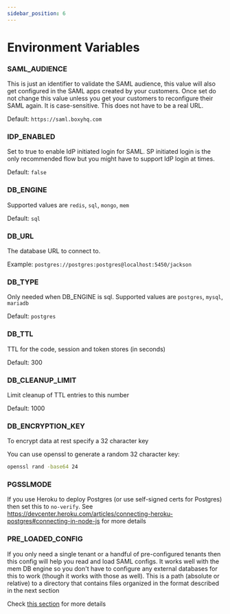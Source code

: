 ```yaml
---
sidebar_position: 6
---
```


# Environment Variables

### **SAML_AUDIENCE**

This is just an identifier to validate the SAML audience, this value will also get configured in the SAML apps created by your customers. Once set do not change this value unless you get your customers to reconfigure their SAML again. It is case-sensitive. This does not have to be a real URL.

Default: `https://saml.boxyhq.com`

### **IDP_ENABLED**

Set to true to enable IdP initiated login for SAML. SP initiated login is the only recommended flow but you might have to support IdP login at times.

Default: `false`

### **DB_ENGINE**

Supported values are `redis`, `sql`, `mongo`, `mem`

Default: `sql`

### **DB_URL**

The database URL to connect to.

Example: `postgres://postgres:postgres@localhost:5450/jackson`

### **DB_TYPE**

Only needed when DB_ENGINE is sql. Supported values are `postgres`, `mysql`, `mariadb`

Default: `postgres`

### **DB_TTL**

TTL for the code, session and token stores (in seconds)

Default: 300

### **DB_CLEANUP_LIMIT**

Limit cleanup of TTL entries to this number

Default: 1000

### **DB_ENCRYPTION_KEY**

To encrypt data at rest specify a 32 character key

You can use openssl to generate a random 32 character key:
```bash
openssl rand -base64 24
```

### **PGSSLMODE**

If you use Heroku to deploy Postgres (or use self-signed certs for Postgres) then set this to `no-verify`. See https://devcenter.heroku.com/articles/connecting-heroku-postgres#connecting-in-node-js for more details

### **PRE_LOADED_CONFIG**

If you only need a single tenant or a handful of pre-configured tenants then this config will help you read and load SAML configs. It works well with the mem DB engine so you don't have to configure any external databases for this to work (though it works with those as well). This is a path (absolute or relative) to a directory that contains files organized in the format described in the next section

Check [this section](pre-loaded-configuration.md) for more details

